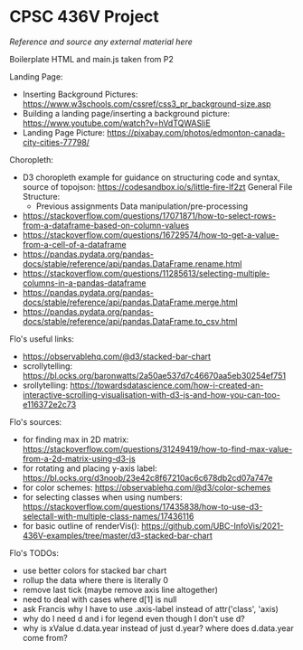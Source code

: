 # CPSC 436V Project

*Reference and source any external material here*

Boilerplate HTML and main.js taken from P2

Landing Page:
- Inserting Background Pictures: https://www.w3schools.com/cssref/css3_pr_background-size.asp
- Building a landing page/inserting a background picture: https://www.youtube.com/watch?v=hVdTQWASliE
- Landing Page Picture: https://pixabay.com/photos/edmonton-canada-city-cities-77798/

Choropleth:
- D3 choropleth example for guidance on structuring code and syntax, source of topojson: https://codesandbox.io/s/little-fire-lf2zt
General File Structure:
  - Previous assignments
Data manipulation/pre-processing
- https://stackoverflow.com/questions/17071871/how-to-select-rows-from-a-dataframe-based-on-column-values
- https://stackoverflow.com/questions/16729574/how-to-get-a-value-from-a-cell-of-a-dataframe
- https://pandas.pydata.org/pandas-docs/stable/reference/api/pandas.DataFrame.rename.html
- https://stackoverflow.com/questions/11285613/selecting-multiple-columns-in-a-pandas-dataframe
- https://pandas.pydata.org/pandas-docs/stable/reference/api/pandas.DataFrame.merge.html
- https://pandas.pydata.org/pandas-docs/stable/reference/api/pandas.DataFrame.to_csv.html



Flo's useful links: 
- https://observablehq.com/@d3/stacked-bar-chart
- scrollytelling: https://bl.ocks.org/baronwatts/2a50ae537d7c46670aa5eb30254ef751
- srollytelling: https://towardsdatascience.com/how-i-created-an-interactive-scrolling-visualisation-with-d3-js-and-how-you-can-too-e116372e2c73

Flo's sources: 
- for finding max in 2D matrix: https://stackoverflow.com/questions/31249419/how-to-find-max-value-from-a-2d-matrix-using-d3-js
- for rotating and placing y-axis label: https://bl.ocks.org/d3noob/23e42c8f67210ac6c678db2cd07a747e
- for color schemes: https://observablehq.com/@d3/color-schemes
- for selecting classes when using numbers: https://stackoverflow.com/questions/17435838/how-to-use-d3-selectall-with-multiple-class-names/17436116
- for basic outline of renderVis(): https://github.com/UBC-InfoVis/2021-436V-examples/tree/master/d3-stacked-bar-chart
 

Flo's TODOs:
- use better colors for stacked bar chart
- rollup the data where there is literally 0
- remove last tick (maybe remove axis line altogether)
- need to deal with cases where d[1] is null
- ask Francis why I have to use .axis-label instead of attr('class', 'axis)
- why do I need d and i for legend even though I don't use d?
- why is xValue d.data.year instead of just d.year? where does d.data.year come from?
